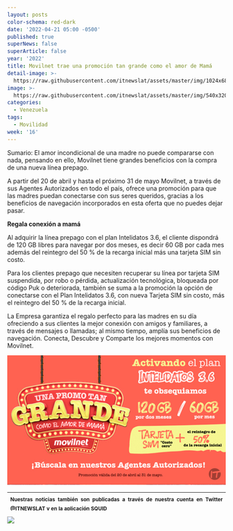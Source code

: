 ```yaml
---
layout: posts
color-schema: red-dark
date: '2022-04-21 05:00 -0500'
published: true
superNews: false
superArticle: false
year: '2022'
title: Movilnet trae una promoción tan grande como el amor de Mamá
detail-image: >-
  https://raw.githubusercontent.com/itnewslat/assets/master/img/1024x680/promo-dia-de-la-madre-movilnet-2022-g.jpg
image: >-
  https://raw.githubusercontent.com/itnewslat/assets/master/img/540x320/promo-dia-de-la-madre-movilnet-2022-p.jpg
categories:
  - Venezuela
tags:
  - Movilidad
week: '16'
---
```

Sumario: El amor incondicional de una madre no puede compararse con nada, pensando en ello, Movilnet tiene grandes beneficios con la compra de una nueva línea prepago.

A partir del 20 de abril y hasta el próximo 31 de mayo Movilnet, a través de sus Agentes Autorizados en todo el país, ofrece una promoción para que las madres puedan conectarse con sus seres queridos, gracias a los beneficios de navegación incorporados en esta oferta que no puedes dejar pasar. 

**Regala conexión a mamá**       

Al adquirir la línea prepago con el plan Intelidatos 3.6, el cliente dispondrá de 120 GB libres para navegar por dos meses, es decir 60 GB por cada mes además del reintegro del 50 % de la recarga inicial más una tarjeta SIM sin costo.

Para los clientes prepago que necesiten recuperar su línea por tarjeta SIM suspendida, por robo o pérdida, actualización tecnológica, bloqueada por código Puk o deteriorada, también se suma a la promoción la opción de conectarse con el Plan Intelidatos 3.6, con nueva Tarjeta SIM sin costo, más el reintegro del 50 % de la recarga inicial.

La Empresa garantiza el regalo perfecto para las madres en su día ofreciendo a sus clientes la mejor conexión con amigos y familiares, a través de mensajes o llamadas; al mismo tiempo, amplía sus beneficios de navegación. Conecta, Descubre y Comparte los mejores momentos con Movilnet.

![](https://raw.githubusercontent.com/itnewslat/assets/master/img/540x320/promo-dia-de-la-madre-movilnet-2022-p.jpg)

<table style="height: 42px;" width="569">
<tbody>
<tr>
<td style="text-align: justify;"><sub><strong>Nuestras noticias también son publicadas a través de nuestra cuenta en Twitter <a href="https://twitter.com/itnewslat?lang=es">@ITNEWSLAT</a> y en la aplicación <a href="https://squidapp.co/en/">SQUID</a></strong></sub></td>
</tr>
</tbody>
</table>

<img src="https://tracker.metricool.com/c3po.jpg?hash=56f88a41e39ab42c063cc51676587a04"/>